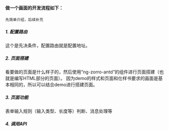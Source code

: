 #### 做一个画面的开发流程如下：
    先简单介绍，后续补充
##### 1. 配置路由   
这个是先决条件，配置路由就是配置地址。
##### 2. 页面搭建   
看要做的页面是什么样子的，然后使用“ng-zorro-antd”的组件进行页面搭建（也就是编写HTML部分的页面）。
因为demo的样式和页面和仕样书要求的画面是基本相同的，所以可以结合demo进行搭建页面。
##### 3. 页面功能  
表单输入规则（输入类型、长度等）判断、消息处理等
##### 4. 调用API  